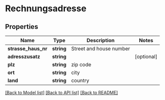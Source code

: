 # Rechnungsadresse

## Properties
Name | Type | Description | Notes
------------ | ------------- | ------------- | -------------
**strasse_haus_nr** | **string** | Street and house number | 
**adresszusatz** | **string** |  | [optional] 
**plz** | **string** | zip code | 
**ort** | **string** | city | 
**land** | **string** | country | 

[[Back to Model list]](../README.md#documentation-for-models) [[Back to API list]](../README.md#documentation-for-api-endpoints) [[Back to README]](../README.md)


